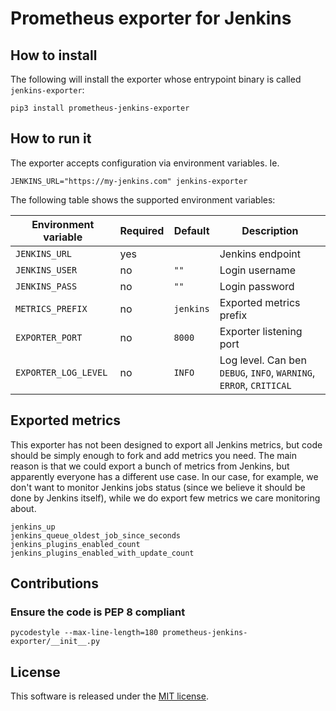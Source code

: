 # Prometheus exporter for Jenkins


## How to install

The following will install the exporter whose entrypoint binary is called `jenkins-exporter`:

```
pip3 install prometheus-jenkins-exporter
```


## How to run it

The exporter accepts configuration via environment variables. Ie.

`JENKINS_URL="https://my-jenkins.com" jenkins-exporter`

The following table shows the supported environment variables:

| Environment variable | Required | Default   | Description |
| -------------------- | -------- | --------- | ----------- |
| `JENKINS_URL`        | yes      |           | Jenkins endpoint |
| `JENKINS_USER`       | no       | `""`      | Login username |
| `JENKINS_PASS`       | no       | `""`      | Login password |
| `METRICS_PREFIX`     | no       | `jenkins` | Exported metrics prefix |
| `EXPORTER_PORT`      | no       | `8000`    | Exporter listening port |
| `EXPORTER_LOG_LEVEL` | no       | `INFO`    | Log level. Can ben `DEBUG`, `INFO`, `WARNING`, `ERROR`, `CRITICAL` |


## Exported metrics

This exporter has not been designed to export all Jenkins metrics, but code should be simply enough to fork and add metrics you need. The main reason is that we could export a bunch of metrics from Jenkins, but apparently everyone has a different use case. In our case, for example, we don't want to monitor Jenkins jobs status (since we believe it should be done by Jenkins itself), while we do export few metrics we care monitoring about.

```
jenkins_up
jenkins_queue_oldest_job_since_seconds
jenkins_plugins_enabled_count
jenkins_plugins_enabled_with_update_count
```


## Contributions

### Ensure the code is PEP 8 compliant

`pycodestyle --max-line-length=180 prometheus-jenkins-exporter/__init__.py`


## License

This software is released under the [MIT license](LICENSE.txt).
